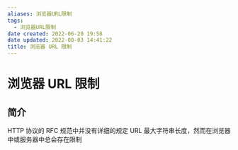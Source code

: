 ```yaml
---
aliases: 浏览器URL限制
tags:
  - 浏览器URL限制
date created: 2022-06-20 19:58
date updated: 2022-08-03 14:41:22
title: 浏览器 URL 限制
---
```


# 浏览器 URL 限制

## 简介

HTTP 协议的 RFC 规范中并没有详细的规定 URL 最大字符串长度，然而在浏览器中或服务器中总会存在限制
